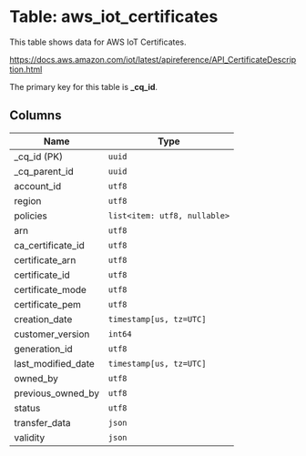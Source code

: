 # Table: aws_iot_certificates

This table shows data for AWS IoT Certificates.

https://docs.aws.amazon.com/iot/latest/apireference/API_CertificateDescription.html

The primary key for this table is **_cq_id**.

## Columns

| Name          | Type          |
| ------------- | ------------- |
|_cq_id (PK)|`uuid`|
|_cq_parent_id|`uuid`|
|account_id|`utf8`|
|region|`utf8`|
|policies|`list<item: utf8, nullable>`|
|arn|`utf8`|
|ca_certificate_id|`utf8`|
|certificate_arn|`utf8`|
|certificate_id|`utf8`|
|certificate_mode|`utf8`|
|certificate_pem|`utf8`|
|creation_date|`timestamp[us, tz=UTC]`|
|customer_version|`int64`|
|generation_id|`utf8`|
|last_modified_date|`timestamp[us, tz=UTC]`|
|owned_by|`utf8`|
|previous_owned_by|`utf8`|
|status|`utf8`|
|transfer_data|`json`|
|validity|`json`|